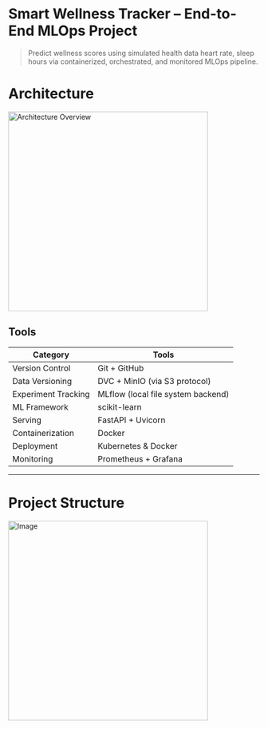 # Smart Wellness Tracker – End-to-End MLOps Project

> Predict wellness scores using simulated health data heart rate, sleep hours via containerized, orchestrated, and monitored MLOps pipeline.

# Architecture


<img width="400" alt="Architecture Overview" src="https://github.com/user-attachments/assets/a333e4aa-2263-4aa4-aec1-039bb623542c" />



## Tools

| Category             | Tools                                              
|----------------------|-------------------------------------------
| Version Control      | Git + GitHub                                       
| Data Versioning      | DVC + MinIO (via S3 protocol)                      
| Experiment Tracking  | MLflow (local file system backend)                
| ML Framework         | scikit-learn                                       
| Serving              | FastAPI + Uvicorn                                  
| Containerization     | Docker                                             
| Deployment           | Kubernetes & Docker   
| Monitoring           | Prometheus + Grafana                               
---

# Project Structure

<img width="400" height="400" alt="Image" src="https://github.com/user-attachments/assets/66efa3d1-9085-4434-90f4-99e2569a0b52" />


